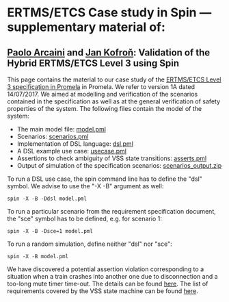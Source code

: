 # ERTMS/ETCS Case study in Spin — supplementary material of:
## [Paolo Arcaini](mailto:parcaini@gmail.com) and [Jan Kofroň](mailto:jan.kofron@d3s.mff.cuni.cz): Validation of the Hybrid ERTMS/ETCS Level 3 using Spin

This page contains the material to our case study of the [ERTMS/ETCS Level 3 specification in Promela](http://www.ertms.be/sites/default/files/2018-03/16E0421A_HL3.pdf) in Promela. We refer to version 1A dated 14/07/2017. We aimed at modelling and verification of the scenarios contained in the specification as well as at the general verification of safety properties of the system. The following files contain the model of the system:


 * The main model file: [model.pml](model.pml)
 * Scenarios: [scenarios.pml](scenarios.pml)
 * Implementation of DSL language: [dsl.pml](dsl.pml)
 * A DSL example use case: [usecase.pml](usecase.pml)
 * Assertions to check ambiguity of VSS state transitions: [asserts.pml](asserts.pml)
 * Output of simulation of the specification scenarios: [scenarios_output.zip](scenarios_output.zip)

To run a DSL use case, the spin command line has to define the "dsl" symbol. We advise to use the "-X -B" argument as well:

``spin -X -B -Ddsl model.pml``

To run a particular scenario from the requirement specification document, the "sce" symbol has to be defined, e.g. for scenario 1:

``spin -X -B -Dsce=1 model.pml``

To run a random simulation, define neither "dsl" nor "sce":

``spin -X -B model.pml``

We have discovered a potential assertion violation corresponding to a situation when a train crashes into another one due to disconnection and a too-long mute timer time-out. The details can be found [here](violation.md).
The list of requirements covered by the VSS state machine can be found [here](reqs.md). 
